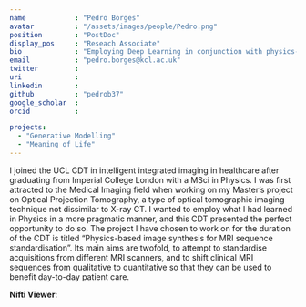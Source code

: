 ```yaml
---
name            : "Pedro Borges"
avatar          : "/assets/images/people/Pedro.png"
position        : "PostDoc"
display_pos     : "Reseach Associate"
bio             : "Employing Deep Learning in conjunction with physics-based imaging models to address harmonisation issues"
email           : "pedro.borges@kcl.ac.uk"
twitter         :
uri             :
linkedin        :
github          : "pedrob37"
google_scholar  :
orcid           :

projects:
  - "Generative Modelling"
  - "Meaning of Life"
---
```


I joined the UCL CDT in intelligent integrated imaging in healthcare after graduating from Imperial College London with a MSci in Physics. I was first attracted to the Medical Imaging field when working on my Master’s project on Optical Projection Tomography, a type of optical tomographic imaging technique not dissimilar to X-ray CT. I wanted to employ what I had learned in Physics in a more pragmatic manner, and this CDT presented the perfect opportunity to do so. The project I have chosen to work on for the duration of the CDT is titled “Physics-based image synthesis for MRI sequence standardisation”. Its main aims are twofold, to attempt to standardise acquisitions from different MRI scanners, and to shift clinical MRI sequences from qualitative to quantitative so that they can be used to benefit day-to-day patient care.

**Nifti Viewer**:
<html xmlns="http://www.w3.org/1999/xhtml" lang="en">
  <head>
    <script type="text/javascript">
      var params = [];
      params["worldSpace"] = true;
      params["images"] = ["/assets/js/Papaya/tests/data/sample_image.nii.gz"];
      // params["surfaces"] = ["data/mySurface.surf.gii"];
      // params["myOverlayImage.nii.gz"] = {"min": 4, "max": 10};
    </script>
  </head>
  <div class="papaya" data-params="params"></div>
</html>

<html xmlns="http://www.w3.org/1999/xhtml" lang="en">
    <head>
        <!-- <div id="scene-container"> -->
          <!-- This div will hold our scene-->
          <!-- <canvas width="400" height="300" style="width: 400px; height: 300px;"></canvas>
        </div> -->
        <canvas id="threejs-container" style="height: 400px; max-width: 600px; width: 100%; display:block; margin-left: auto;
    margin-right: auto;" ></canvas>
        <link rel="stylesheet" type="text/css" href="/assets/js/Papaya/release/current/standard/papaya.css" />
        <script type="text/javascript" src="/assets/js/Papaya/release/current/minimal/papaya.js">
          var params = [];
          params["worldSpace"] = true;
          params["images"] = ["/assets/js/Papaya/src/js/tests/data/sample_image.nii.gz", "/assets/js/Papaya/src/js/tests/data/dti_V1.nii.gz"];
        // params["myOverlayImage.nii.gz"] = {"min": 4, "max": 10};
        </script>
    </head>
    <!-- <div class="papaya" data-params="params"></div> -->
    <!-- <div class="papaya"></div> -->
</html>

